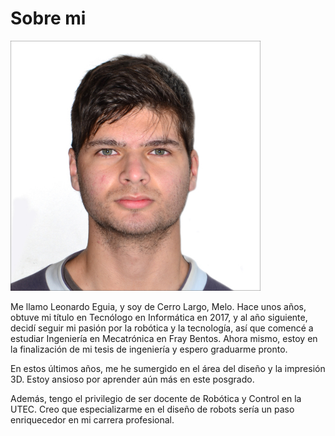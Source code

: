 # Sobre mi

<img src="docs/images/foto.jpg" width="400" height="400">

Me llamo Leonardo Eguia, y soy de Cerro Largo, Melo. Hace unos años, obtuve mi título en Tecnólogo en Informática en 2017, y al año siguiente, decidí seguir mi pasión por la robótica y la tecnología, así que comencé a estudiar Ingeniería en Mecatrónica en Fray Bentos. Ahora mismo, estoy en la finalización de mi tesis de ingeniería y espero graduarme pronto.

En estos últimos años, me he sumergido en el área del diseño y la impresión 3D. Estoy ansioso por aprender aún más en este posgrado.

Además, tengo el privilegio de ser docente de Robótica y Control en la UTEC. Creo que especializarme en el diseño de robots sería un paso enriquecedor en mi carrera profesional.
